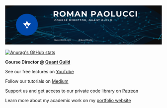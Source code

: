 ![](banner.png)



[![Anurag's GitHub stats](https://github-readme-stats.vercel.app/api?username=RomanMichaelPaolucci)](https://github.com/RomanMichaelPaolucci/github-readme-stats)

<b> Course Director @ <a href="https://quantguild.com"> Quant Guild <a/> </b>
  
See our free lectures on <a href="https://youtube.com/quantguild"> YouTube <a>
  
Follow our tutorials on <a href="https://romanmichaelpaolucci.medium.com/"> Medium </a>
  
Support us and get access to our private code library on <a href="https://patreon.com/quantguild"> Patreon </a>

Learn more about my academic work on my <a href="https://romanpaolucci.com"> portfolio website </a>
  

